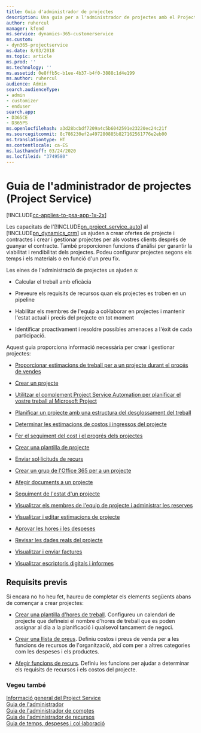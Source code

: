```yaml
---
title: Guia d'administrador de projectes
description: Una guia per a l'administrador de projectes amb el Project Service
author: ruhercul
manager: kfend
ms.service: dynamics-365-customerservice
ms.custom:
- dyn365-projectservice
ms.date: 8/03/2018
ms.topic: article
ms.prod: ''
ms.technology: ''
ms.assetid: 0e8ffb5c-b1ee-4b37-b4f0-3888c1d4e199
ms.author: ruhercul
audience: Admin
search.audienceType:
- admin
- customizer
- enduser
search.app:
- D365CE
- D365PS
ms.openlocfilehash: a3d28bcbdf7209a4c5b6042591e23220ec24c21f
ms.sourcegitcommit: 8c786230ef2a497280885b827162561776e2eb00
ms.translationtype: HT
ms.contentlocale: ca-ES
ms.lasthandoff: 03/24/2020
ms.locfileid: "3749580"
---
```

# <a name="project-manager-guide-project-service"></a>Guia de l'administrador de projectes (Project Service)

[!INCLUDE[cc-applies-to-psa-app-1x-2x](../includes/cc-applies-to-psa-app-1x-2x.md)]

Les capacitats de l'[!INCLUDE[pn_project_service_auto](../includes/pn-project-service-auto.md)] al [!INCLUDE[pn_dynamics_crm](../includes/pn-dynamics-crm.md)] us ajuden a crear ofertes de projecte i contractes i crear i gestionar projectes per als vostres clients després de guanyar el contracte. També proporcionen funcions d'anàlisi per garantir la viabilitat i rendibilitat dels projectes. Podeu configurar projectes segons els temps i els materials o en funció d'un preu fix.  
  
 Les eines de l'administració de projectes us ajuden a:  
  
-   Calcular el treball amb eficàcia  
  
-   Preveure els requisits de recursos quan els projectes es troben en un pipeline  
  
-   Habilitar els membres de l'equip a col·laborar en projectes i mantenir l'estat actual i precís del projecte en tot moment  
  
-   Identificar proactivament i resoldre possibles amenaces a l'èxit de cada participació.  
  
Aquest guia proporciona informació necessària per crear i gestionar projectes:  
  
-   [Proporcionar estimacions de treball per a un projecte durant el procés de vendes](../project-service/provide-estimates-project-during-sales-process.md)  
  
-   [Crear un projecte](../project-service/create-project.md)  
  
-   [Utilitzar el complement Project Service Automation per planificar el vostre treball al Microsoft Project](../project-service/add-plan-work-microsoft-project.md)  
  
-   [Planificar un projecte amb una estructura del desglossament del treball](../project-service/schedule-project-work-breakdown-structure.md)  
  
-   [Determinar les estimacions de costos i ingressos del projecte](../project-service/determine-project-cost-revenue-estimates.md)  
  
-   [Fer el seguiment del cost i el progrés dels projectes](../project-service/track-project-progress-cost.md)  
  
-   [Crear una plantilla de projecte](../project-service/create-project-template.md)  
  
-   [Enviar sol·licituds de recurs](../project-service/submit-resource-requests.md)  
  
-   [Crear un grup de l'Office 365 per a un projecte](../project-service/create-office-365-group-project.md)  
  
-   [Afegir documents a un projecte](../project-service/add-documents-project.md)  
  
-   [Seguiment de l'estat d'un projecte](../project-service/track-project-status.md)  
  
-   [Visualitzar els membres de l'equip de projecte i administrar les reserves](../project-service/view-project-team-members-manage-bookings.md)  
  
-   [Visualitzar i editar estimacions de projecte](../project-service/view-edit-project-estimates.md)  
  
-   [Aprovar les hores i les despeses](../project-service/approve-time-expenses.md)  
  
-   [Revisar les dades reals del projecte](../project-service/review-project-actuals.md)  
  
-   [Visualitzar i enviar factures](../project-service/view-send-invoices.md)  
  
-   [Visualitzar escriptoris digitals i informes](../project-service/view-dashboards-reports.md)  
  
## <a name="prerequisites"></a>Requisits previs  
 Si encara no ho heu fet, haureu de completar els elements següents abans de començar a crear projectes:  
  
-   [Crear una plantilla d'hores de treball](../project-service/create-work-hours-template.md). Configureu un calendari de projecte que defineixi el nombre d'hores de treball que es poden assignar al dia a la planificació i qualsevol tancament de negoci.  
  
-   [Crear una llista de preus](../project-service/create-price-list.md). Definiu costos i preus de venda per a les funcions de recursos de l'organització, així com per a altres categories com les despeses i els productes.  
  
-   [Afegir funcions de recurs](../project-service/add-resource-roles.md). Definiu les funcions per ajudar a determinar els requisits de recursos i els costos del projecte.  
  
### <a name="see-also"></a>Vegeu també  
 [Informació general del Project Service](../project-service/overview.md)   
 [Guia de l'administrador](../project-service/admin-guide.md)   
 [Guia de l'administrador de comptes](../project-service/account-manager-guide.md)   
 [Guia de l'administrador de recursos](../project-service/resource-manager-guide.md)   
 [Guia de temps, despeses i col·laboració](../project-service/time-expense-collaboration-guide.md)

